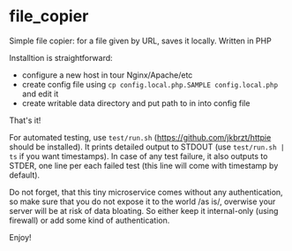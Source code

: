 # file_copier
Simple file copier: for a file given by URL, saves it locally. Written in PHP

Installtion is straightforward:
* configure a new host in tour Nginx/Apache/etc
* create config file using `cp config.local.php.SAMPLE config.local.php` and edit it
* create writable data directory and put path to in into config file

That's it!

For automated testing, use `test/run.sh` (https://github.com/jkbrzt/httpie should be installed). It prints detailed output to STDOUT (use `test/run.sh | ts` if you want timestamps). In case of any test failure, it also outputs to STDER, one line per each failed test (this line will come with timestamp by default).

Do not forget, that this tiny microservice comes without any authentication, so make sure that you do not expose it to the world /as is/, overwise your server will be at risk of data bloating. So either keep it internal-only (using firewall) or add some kind of authentication.

Enjoy!

